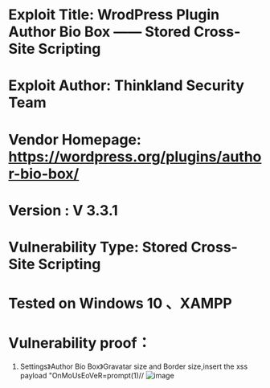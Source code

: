 # Exploit Title: WrodPress Plugin Author Bio Box —— Stored Cross-Site Scripting
# Exploit Author: Thinkland Security Team
# Vendor Homepage: https://wordpress.org/plugins/author-bio-box/
# Version :  V 3.3.1
# Vulnerability Type: Stored Cross-Site Scripting
# Tested on Windows 10 、XAMPP
# Vulnerability proof：  
1. Settings》Author Bio Box》Gravatar size and Border size,insert the xss payload "OnMoUsEoVeR=prompt(1)//
![image]()  